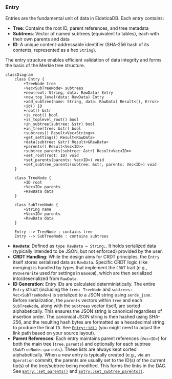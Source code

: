 ### Entry

Entries are the fundamental unit of data in EideticaDB. Each entry contains:

- **Tree**: Contains the root ID, parent references, and tree metadata
- **Subtrees**: Vector of named subtrees (equivalent to tables), each with their own parents and data
- **ID**: A unique content-addressable identifier (SHA-256 hash of its contents, represented as a hex `String`).

The entry structure enables efficient validation of data integrity and forms the basis of the Merkle tree structure.

```mermaid
classDiagram
    class Entry {
        +TreeNode tree
        +Vec<SubTreeNode> subtrees
        +new(root: String, data: RawData) Entry
        +new_top_level(data: RawData) Entry
        +add_subtree(name: String, data: RawData) Result<(), Error>
        +id() ID
        +root() &str
        +is_root() bool
        +is_toplevel_root() bool
        +in_subtree(subtree: &str) bool
        +in_tree(tree: &str) bool
        +subtrees() Result<Vec<String>>
        +get_settings() Result<RawData>
        +data(subtree: &str) Result<&RawData>
        +parents() Result<Vec<ID>>
        +subtree_parents(subtree: &str) Result<Vec<ID>>
        +set_root(root: ID) void
        +set_parents(parents: Vec<ID>) void
        +set_subtree_parents(subtree: &str, parents: Vec<ID>) void
    }

    class TreeNode {
        +ID root
        +Vec<ID> parents
        +RawData data
    }

    class SubTreeNode {
        +String name
        +Vec<ID> parents
        +RawData data
    }

    Entry --> TreeNode : contains tree
    Entry --> SubTreeNode : contains subtrees
```

- **`RawData`**: Defined as `type RawData = String;`. It holds serialized data (typically intended to be JSON, but not enforced) provided by the user.
- **CRDT Handling**: While the design aims for CRDT principles, the `Entry` itself stores serialized data as `RawData`. Specific CRDT logic (like merging) is handled by types that implement the `CRDT` trait (e.g., `KVOverWrite` used for settings in `BaseDB`), which are then serialized into/deserialized from `RawData`.
- **ID Generation**: Entry IDs are calculated deterministically. The entire `Entry` struct (including the `tree: TreeNode` and `subtrees: Vec<SubTreeNode>`) is serialized to a JSON string using `serde_json`. Before serialization, the `parents` vectors within `tree` and each `SubTreeNode`, along with the `subtrees` vector itself, are sorted alphabetically. This ensures the JSON string is canonical regardless of insertion order. The canonical JSON string is then hashed using SHA-256, and the resulting hash bytes are formatted as a hexadecimal string to produce the final `ID`. See [`Entry::id()`](../../src/entry.rs) (you might need to adjust the link path based on your source layout).
- **Parent References**: Each entry maintains parent references (`Vec<ID>`) for both the main tree (`tree.parents`) and optionally for each subtree (`SubTreeNode::parents`). These lists are always kept sorted alphabetically. When a new entry is typically created (e.g., via an `Operation` commit), the parents are usually set to the ID(s) of the current tip(s) of the tree/subtree being modified. This forms the links in the DAG. See [`Entry::set_parents()`](../../src/entry.rs) and [`Entry::set_subtree_parents()`](../../src/entry.rs).
